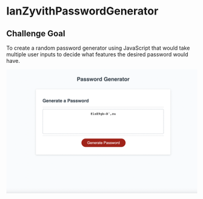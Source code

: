 # IanZyvithPasswordGenerator

## Challenge Goal
To create a random password generator using JavaScript that would take multiple user inputs to decide what features the desired password would have.

![deployed-application](./assets/images/Screen%20Shot%202022-05-24%20at%205.20.42%20PM.png)